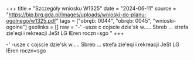 +++
title = "Szczegóły wniosku W1325"
date = "2024-06-11"
source = "https://bip.brg.gda.pl/images/uploads/wnioski-do-planu-ogolnego/w1325.pdf"
tags = ["obręb: 0044", "obręb: 0045", "wnioski-ogolne"]
geolinks = []
raw = "-' -usze c cojscie dzie'sk w..... Sbreb ... strefa zie'eqi i rekreacji JeSt LG IEren roczn=sgo "
+++

-' -usze c cojscie dzie'sk w..... Sbreb ... strefa zie'eqi i rekreacji JeSt LG IEren roczn=sgo



